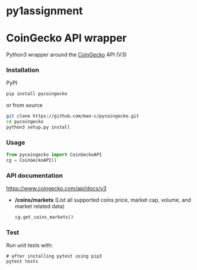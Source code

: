 # py1assignment
# CoinGecko API wrapper


Python3 wrapper around the [CoinGecko](https://www.coingecko.com/) API (V3)

### Installation
PyPI
```bash
pip install pycoingecko
```
or from source
```bash
git clone https://github.com/man-c/pycoingecko.git
cd pycoingecko
python3 setup.py install
```

### Usage

```python
from pycoingecko import CoinGeckoAPI
cg = CoinGeckoAPI()
```
### API documentation
https://www.coingecko.com/api/docs/v3

- **/coins/markets** (List all supported coins price, market cap, volume, and market related data)
    ```python 
    cg.get_coins_markets()
    ```
    
 ### Test

Run unit tests with:

```
# after installing pytest using pip3
pytest tests
```

